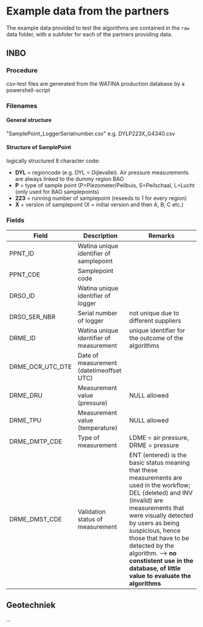 # Example data from the partners

The example data provided to test the algorithms are contained in the `raw` data folder, with a subfoler for each of the partners providing data.

## INBO

### Procedure
csv-test files are generated from the WATINA production database by a powershell-script

### Filenames
#### General structure  
"SamplePoint_LoggerSerialnumber.csv" e.g. DYLP223X_G4340.csv

#### Structure of SamplePoint  
logically structured 8 character code:   
  * **DYL** = regioncode (e.g. DYL = Dijlevallei). Air pressure measurements are always linked to the dummy region BAO  
  * **P** = type of sample point  (P=Piezometer/Peilbuis, S=Peilschaal, L=Lucht (only used for BAO samplepoints)
  * **223** = running number of samplepoint (reseeds to 1 for every region)  
  * **X** = version of samplepoint (X = initial version and then A, B, C etc.)

### Fields

Field | Description | Remarks
------------- | ------------- | -------------
PPNT_ID | Watina unique identifier of samplepoint | 
PPNT_CDE | Samplepoint code | 
DRSO_ID | Watina unique identifier of logger | 
DRSO_SER_NBR | Serial number of logger | not unique due to different suppliers
DRME_ID | Watina unique identifier of measurement | unique identifier for the outcome of the algorithms
DRME_OCR_UTC_DTE | Date of measurement (datetimeoffset UTC) | 
DRME_DRU | Measurement value (pressure) | NULL allowed
DRME_TPU | Measurement value (temperature) | NULL allowed
DRME_DMTP_CDE | Type of measurement | LDME = air pressure, DRME = pressure
DRME_DMST_CDE | Validation status of measurement | ENT (entered) is the basic status meaning that these measurements are used in the workflow; DEL (deleted) and INV (invalid) are measurements that were visually detected by users as being suspicious, hence those that have to be detected by the algorithm. --> **no constistent use in the database, of little value to evaluate the algorithms**


## Geotechniek

...
